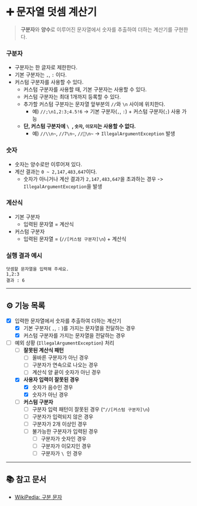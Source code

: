 # ➕ 문자열 덧셈 계산기

> **구분자**와 **양수**로 이루어진 문자열에서 숫자를 추출하여 더하는 계산기를 구현한다.

### 구분자

- 구분자는 한 글자로 제한한다.
- 기본 구분자는 `,`, `:` 이다.
- 커스텀 구분자를 사용할 수 있다.
    - 커스텀 구분자를 사용할 때, 기본 구분자는 사용할 수 있다.
    - 커스텀 구분자는 최대 1개까지 등록할 수 있다.
    - 추가할 커스텀 구분자는 문자열 앞부분의 `//`와 `\n` 사이에 위치한다.
        - 예) `//;\n1,2:3;4.5!6` ->  기본 구분자(`,`, `:`) + 커스텀 구분자(`;`) 사용 가능
    - **단, 커스텀 구분자에 `\ `, `숫자`, `이모지`는 사용할 수 없다.**
        - 예) `//\\n~`, `//7\n~`, `//🤫\n~` -> `IllegalArgumentException` 발생

### 숫자

- 숫자는 양수로만 이루어져 있다.
- 계산 결과는 `0 ~ 2,147,483,647`이다.
    - 숫자가 아니거나 계산 결과가 `2,147,483,647`을 초과하는 경우 -> `IllegalArgumentException`을 발생

### 계산식

- 기본 구분자
    - 입력된 문자열 = 계산식
- 커스텀 구분자
    - 입력된 문자열 = (`//[커스텀 구분자]\n`) + 계산식

### 실행 결과 예시

```text
덧셈할 문자열을 입력해 주세요.
1,2:3
결과 : 6
```

---

## ⚙️ 기능 목록

- [x] 입력한 문자열에서 숫자를 추출하여 더하는 계산기
    - [x] 기본 구분자( `,`, `:` )를 가지는 문자열을 전달하는 경우
    - [x] 커스텀 구분자를 가지는 문자열을 전달하는 경우
- [ ] 예외 상황 (`IllegalArgumentException`) 처리
    - [ ] **잘못된 계산식 패턴**
        - [ ] 올바른 구분자가 아닌 경우
        - [ ] 구분자가 연속으로 나오는 경우
        - [ ] 계산식 양 끝이 숫자가 아닌 경우
    - [x] **사용자 입력이 잘못된 경우**
        - [x] 숫자가 음수인 경우
        - [x] 숫자가 아닌 경우
    - [ ] **커스텀 구분자**
        - [ ] 구분자 입력 패턴이 잘못된 경우 (`^//[커스텀 구분자]\n`)
        - [ ] 구분자가 입력되지 않은 경우
        - [ ] 구분자가 2개 이상인 경우
        - [ ] 불가능한 구분자가 입력된 경우
            - [ ] 구분자가 숫자인 경우
            - [ ] 구분자가 이모지인 경우
            - [ ] 구분자가 `\ `인 경우

---

## 📚 참고 문서

- [WikiPedia: 구분 문자](https://w.wiki/Bc3r)